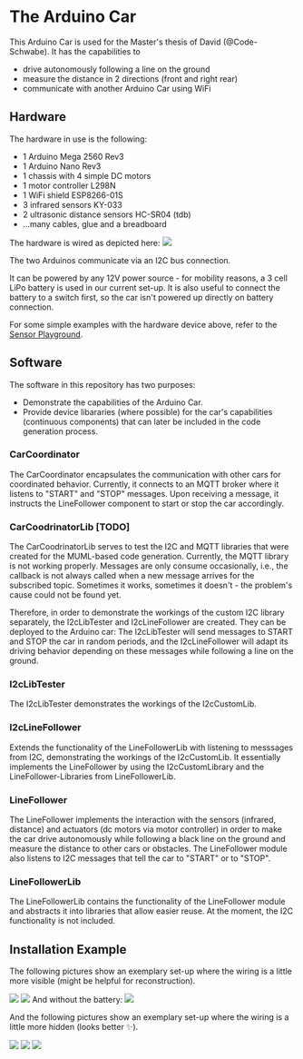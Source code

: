 # The Arduino Car

This Arduino Car is used for the Master's thesis of David (@Code-Schwabe). It has the capabilities to
* drive autonomously following a line on the ground
* measure the distance in 2 directions (front and right rear)
* communicate with another Arduino Car using WiFi

## Hardware

The hardware in use is the following:
* 1 Arduino Mega 2560 Rev3
* 1 Arduino Nano Rev3
* 1 chassis with 4 simple DC motors
* 1 motor controller L298N
* 1 WiFi shield ESP8266-01S
* 3 infrared sensors KY-033
* 2 ultrasonic distance sensors HC-SR04 (tdb)
* ...many cables, glue and a breadboard

The hardware is wired as depicted here:
![](wirings/arduino%20car.png)

The two Arduinos communicate via an I2C bus connection.

It can be powered by any 12V power source - for mobility reasons, a 3 cell LiPo battery is used in our current set-up. It is also useful to connect the battery to a switch first, so the car isn't powered up directly on battery connection.

For some simple examples with the hardware device above, refer to the [Sensor Playground](https://github.com/SQA-Robo-Lab/Sensor-Playground). 

## Software

The software in this repository has two purposes:
* Demonstrate the capabilities of the Arduino Car.
* Provide device libararies (where possible) for the car's capabilities (continuous components) that can later be included in the code generation process.

### CarCoordinator

The CarCoordinator encapsulates the communication with other cars for coordinated behavior. Currently, it connects to an MQTT broker where it listens to "START" and "STOP" messages. Upon receiving a message, it instructs the LineFollower component to start or stop the car accordingly. 

### CarCoodrinatorLib [TODO]

The CarCoodrinatorLib serves to test the I2C and MQTT libraries that were created for the MUML-based code generation. Currently, the MQTT library is not working properly. Messages are only consume occasionally, i.e., the callback is not always called when a new message arrives for the subscribed topic. Sometimes it works, sometimes it doesn't - the problem's cause could not be found yet.

Therefore, in order to demonstrate the workings of the custom I2C library separately, the I2cLibTester and I2cLineFollower are created. They can be deployed to the Arduino car: The I2cLibTester will send messages to START and STOP the car in random periods, and the I2cLineFollower will adapt its driving behavior depending on these messages while following a line on the ground.

### I2cLibTester

The I2cLibTester demonstrates the workings of the I2cCustomLib.

### I2cLineFollower

Extends the functionality of the LineFollowerLib with listening to messsages from I2C, demonstrating the workings of the I2cCustomLib. It essentially implements the LineFollower by using the I2cCustomLibrary and the LineFollower-Libraries from LineFollowerLib.

### LineFollower

The LineFollower implements the interaction with the sensors (infrared, distance) and actuators (dc motors via motor controller) in order to make the car drive autonomously while following a black line on the ground and measure the distance to other cars or obstacles. The LineFollower module also listens to I2C messages that tell the car to "START" or to "STOP".

### LineFollowerLib

The LineFollowerLib contains the functionality of the LineFollower module and abstracts it into libraries that allow easier reuse. At the moment, the I2C functionality is not included.

## Installation Example

The following pictures show an exemplary set-up where the wiring is a little more visible (might be helpful for reconstruction).

![](fotos/car_v1_right-front-view.jpg)
![](fotos/car_v1_right-rear-view.jpg)
And without the battery:
![](fotos/car_v1_side-view_no-battery.jpg)

And the following pictures show an exemplary set-up where the wiring is a little more hidden (looks better :sparkles:).

![](fotos/car_v2_left_front_view.jpg)
![](fotos/car_v2_right-front-view.jpg)
![](fotos/car_v2_right-side-rear-view.jpg)